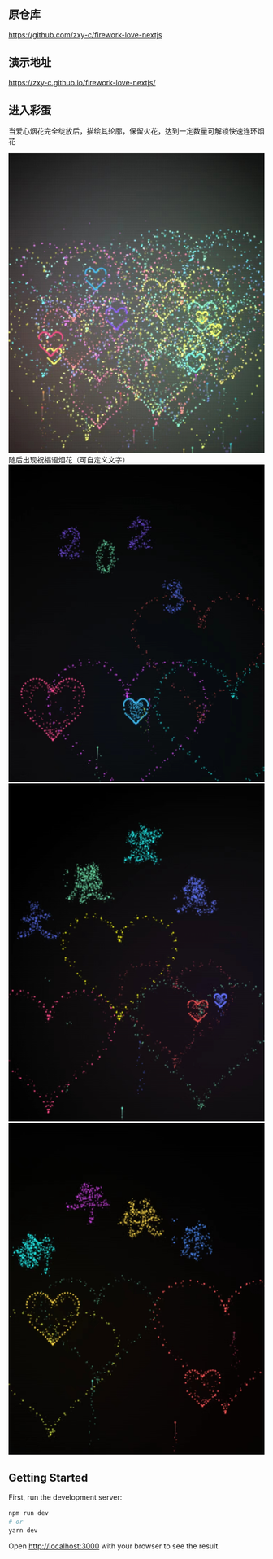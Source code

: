 ## 原仓库
https://github.com/zxy-c/firework-love-nextjs

## 演示地址
https://zxy-c.github.io/firework-love-nextjs/

## 进入彩蛋
当爱心烟花完全绽放后，描绘其轮廓，保留火花，达到一定数量可解锁快速连环烟花

![连环烟花](./screenshot/连环烟花.jpg)
随后出现祝福语烟花（可自定义文字）
![2023](./screenshot/2023.jpg)
![新年快乐](./screenshot/大展宏图.jpg)
![大展宏图](./screenshot/新年快乐.jpg)


## Getting Started

First, run the development server:

```bash
npm run dev
# or
yarn dev
```

Open [http://localhost:3000](http://localhost:3000) with your browser to see the result.